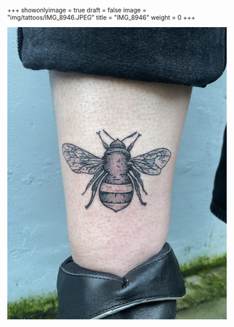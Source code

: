 +++
showonlyimage = true
draft = false
image = "img/tattoos/IMG_8946.JPEG"
title = "IMG_8946"
weight = 0
+++

![image](/img/tattoos/IMG_8946.JPEG)
